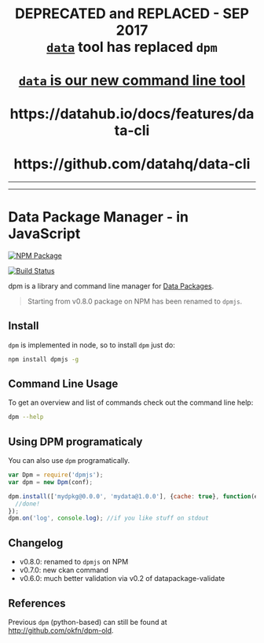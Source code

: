 <h1 style="text-align: center">
  DEPRECATED and REPLACED - SEP 2017<br/>
  <a href="https://datahub.io/docs/features/data-cli"><code>data</code></a> tool has replaced <code>dpm</code>
  <br /></br>
  <a href="https://datahub.io/docs/features/data-cli"><code>data</code> is our new command line tool</a> 
  <br /><br />
  https://datahub.io/docs/features/data-cli
  <br /><br />
  https://github.com/datahq/data-cli
</h1>

---
---

# Data Package Manager - in JavaScript

[![NPM Package](https://nodei.co/npm/dpmjs.png)](https://nodei.co/npm/dpmjs/)

[![Build Status](https://travis-ci.org/frictionlessdata/dpm-js.svg?branch=master)](https://travis-ci.org/frictionlessdata/dpm-js)

dpm is a library and command line manager for [Data Packages](http://dataprotocols.org/data-packages/).

> Starting from v0.8.0 package on NPM has been renamed to `dpmjs`.

## Install

`dpm` is implemented in node, so to install `dpm` just do:

```bash
npm install dpmjs -g
```

## Command Line Usage

To get an overview and list of commands check out the command line help:

```bash
dpm --help
```

## Using DPM programaticaly

You can also use `dpm` programatically.

```javascript
var Dpm = require('dpmjs');
var dpm = new Dpm(conf);

dpm.install(['mydpkg@0.0.0', 'mydata@1.0.0'], {cache: true}, function(err, dpkgs){
  //done!
});
dpm.on('log', console.log); //if you like stuff on stdout
```

## Changelog

* v0.8.0: renamed to `dpmjs` on NPM
* v0.7.0: new ckan command
* v0.6.0: much better validation via v0.2 of datapackage-validate

## References

Previous `dpm` (python-based) can still be found at
http://github.com/okfn/dpm-old.
